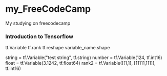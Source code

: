 # my_FreeCodeCamp
My studying on freecodecamp



### Introduction to Tensorflow
tf.Variable
tf.rank
tf.reshape
variable_name.shape

string = tf.Variable("test string", tf.string)
number = tf.Variable(124, tf.int16)
float = tf.Variable(3.1242, tf.float64)
rank2 = tf.Variable([[1,1], [11111,111]], tf.int16)
